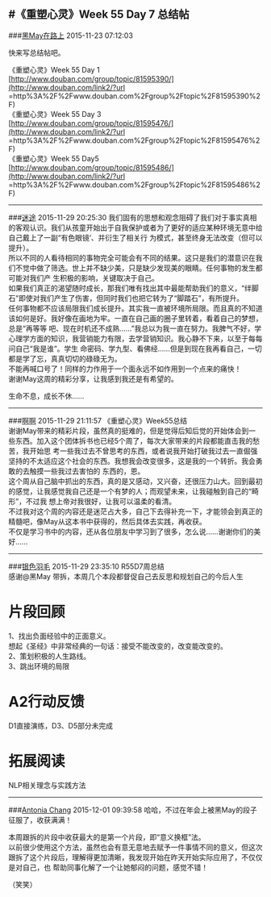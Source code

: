 #《重塑心灵》Week 55 Day 7 总结帖
---
###[黑May在路上](http://www.douban.com/people/63369196/)	2015-11-23 07:12:03

快来写总结帖吧。  
  
《重塑心灵》Week 55 Day 1  
[http://www.douban.com/group/topic/81595390/](http://www.douban.com/link2/?url
=http%3A%2F%2Fwww.douban.com%2Fgroup%2Ftopic%2F81595390%2F)  
《重塑心灵》Week 55 Day 3  
[http://www.douban.com/group/topic/81595476/](http://www.douban.com/link2/?url
=http%3A%2F%2Fwww.douban.com%2Fgroup%2Ftopic%2F81595476%2F)  
《重塑心灵》Week 55 Day5  
[http://www.douban.com/group/topic/81595486/](http://www.douban.com/link2/?url
=http%3A%2F%2Fwww.douban.com%2Fgroup%2Ftopic%2F81595486%2F)


---
###[迷途](http://www.douban.com/people/lsz0415/)	2015-11-29 20:25:30
我们固有的思想和观念阻碍了我们对于事实真相的客观认识。我们从孩童开始出于自我保护或者为了更好的适应某种环境无意中给自己戴上了一副“有色眼镜‘、并衍生了相关行
为模式，甚至终身无法改变（但可以提升）。  
所以不同的人看待相同的事物完全可能会有不同的结果。这只是我们的潜意识在我们不觉中做了筛选。世上并不缺少美，只是缺少发现美的眼睛。任何事物的发生都可能对我们产
生积极的影响，关键取决于自己。  
如果我们真正的渴望随时成长，那我们唯有找出其中最能帮助我们的意义，“绊脚石”即使对我们产生了伤害，但同时我们也把它转为了“脚踏石”，有所提升。  
任何事物都不应该局限我们成长提升。其实我一直被环境所局限。而且真的不知道该如何是好。我好像在画地为牢。一直在自己画的圈子里转着，看着自己的梦想，总是“再等等
吧、现在时机还不成熟……”我总以为我一直在努力。我脾气不好，学心理学方面的知识，我营销能力有限，去学营销知识。我心静不下来，以至于每每问自己“我是谁”。学生
命密码、学九型、看佛经……但是到现在我再看自己，一切都是学了忘，真真切切的碌碌无为。  
不能再喊口号了！同样的力作用于一个面永远不如作用到一个点来的痛快！  
谢谢May这周的精彩分享，让我感到我还是有希望的。  
  
生命不息，成长不休……

---
###[啊啊](http://www.douban.com/people/136378797/)	2015-11-29 21:11:57
《重塑心灵》Week55总结  
谢谢May带来的精彩片段，虽然真的挺难的，但是觉得后知后觉的开始体会到一些东西。加入这个团体拆书也已经5个周了，每次大家带来的片段都能直击我的愁苦，我开始思
考一些我过去不曾思考的东西，或者说我开始打破我过去一直倔强坚持的不太适应这个社会的东西。我想我会改变很多，这是我的一个转折。我会勇敢的去触摸一些我过去害怕的
东西的，恩。  
这个周从自己脑中抓出的东西，真的是又感动，又兴奋，还很压力山大。回到最初的感觉，让我感觉我自己还是一个有梦的人；而观望未来，让我碰触到自己的“畸形”，不过我
想上帝对我很好，让我可以温柔的看清。  
不过我对这个周的内容还是迷茫占大多，自己下去得补充一下，才能领会到真正的精髓吧，像May从这本书中获得的，然后具体去实践，再收获。  
不仅是学习书中的内容，还从各位朋友中学习到了很多，怎么说……谢谢你们的美好……

---
###[银色羽毛](http://www.douban.com/people/YZ_Joe/)	2015-11-29 23:35:10
R55D7周总结  
感谢@黑May 带拆，本周几个本段都督促自己去反思和规划自己的今后人生  
  
# 片段回顾  
1、找出负面经验中的正面意义。  
想起《圣经》中非常经典的一句话：接受不能改变的，改变能改变的。  
2、策划积极的人生路线。  
3、跳出环境的局限  
  
# A2行动反馈  
D1直接演练，D3、D5部分未完成  
  
# 拓展阅读  
NLP相关理念与实践方法

---
###[Antonia Chang](http://www.douban.com/people/45942858/)	2015-12-01 09:39:58
哈哈，不过在年会上被黑May的段子征服了，收获满满！  
  
本周跟拆的片段中收获最大的是第一个片段，即“意义换框”法。  
以前很少使用这个方法，虽然也会有意无意地去赋予一件事情不同的意义，但这次跟拆了这个片段后，理解得更加清晰，我发现开始在昨天开始实际应用了，不仅仅是对自己，也
帮助同事化解了一个让她郁闷的问题，感觉不错！  
  
（笑笑）

